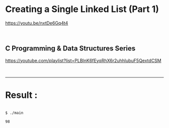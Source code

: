 #  Creating a Single Linked List (Part 1)

https://youtu.be/nxtDe6Gq4t4

<br>

## C Programming & Data Structures Series

https://youtube.com/playlist?list=PLBlnK6fEyqRhX6r2uhhlubuF5QextdCSM

<br>

<hr>

# Result :

```
  
$ ./main

98

```

